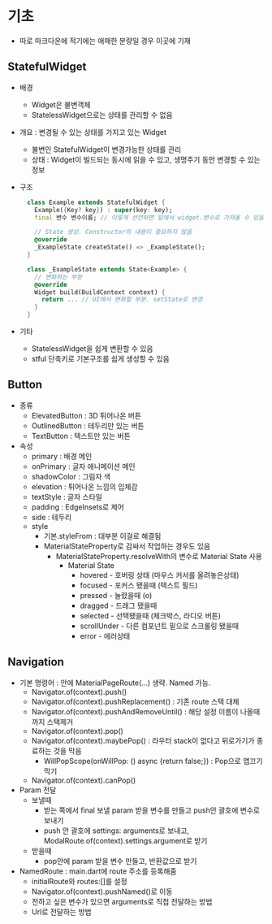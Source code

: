 # 기초

- 따로 마크다운에 적기에는 애매한 분량일 경우 이곳에 기재

## StatefulWidget

- 배경
  - Widget은 불변객체
  - StatelessWidget으로는 상태를 관리할 수 없음
- 개요 : 변경될 수 있는 상태를 가지고 있는 Widget
  - 불변인 StatefulWidget이 변경가능한 상태를 관리
  - 상태 : Widget이 빌드되는 동시에 읽을 수 있고, 생명주기 동안 변경할 수 있는 정보
- 구조

  ```Dart
    class Example extends StatefulWidget {
      Example({Key? key}) : super(key: key);
      final 변수 변수이름; // 이렇게 선언하면 밑에서 widget.변수로 가져올 수 있음

      // State 생성. Constructor의 내용이 중요하지 않음
      @override
      _ExampleState createState() => _ExampleState(); 
    }

    class _ExampleState extends State<Example> {
      // 변화하는 부분
      @override
      Widget build(BuildContext context) {
        return ... // UI에서 변화할 부분. setState로 변경
      }
    }
  ```

- 기타
  - StatelessWidget을 쉽게 변환할 수 있음
  - stful 단축키로 기본구조를 쉽게 생성할 수 있음

## Button

- 종류
  - ElevatedButton : 3D 튀어나온 버튼
  - OutlinedButton : 테두리만 있는 버튼
  - TextButton : 텍스트만 있는 버튼
- 속성
  - primary : 배경 메인
  - onPrimary : 글자 애니메이션 메인
  - shadowColor : 그림자 색
  - elevation : 튀어나온 느낌의 입체감
  - textStyle : 글자 스타일
  - padding : EdgeInsets로 제어
  - side : 테두리
  - style
    - 기본.styleFrom : 대부분 이걸로 해결됨
    - MaterialStateProperty로 감싸서 작업하는 경우도 있음
      - MaterialStateProperty.resolveWith의 변수로 Material State 사용
        - Material State
          - hovered - 호버링 상태 (마우스 커서를 올려놓은상태)
          - focused - 포커스 됐을때 (텍스트 필드)
          - pressed - 눌렸을때 (o)
          - dragged - 드래그 됐을때
          - selected - 선택됐을때 (체크박스, 라디오 버튼)
          - scrollUnder - 다른 컴포넌트 밑으로 스크롤링 됐을때
          - error - 에러상태

## Navigation

- 기본 명령어 : 안에 MaterialPageRoute(...) 생략. Named 가능.
  - Navigator.of(context).push()
  - Navigator.of(context).pushReplacement() : 기존 route 스택 대체
  - Navigator.of(context).pushAndRemoveUntil() : 해당 설정 이름이 나올때까지 스택제거
  - Navigator.of(context).pop()
  - Navigator.of(context).maybePop() : 라우터 stack이 없다고 뒤로가기가 종료하는 것을 막음
    - WillPopScope(onWillPop: () async {return false;}) : Pop으로 앱끄기 막기
  - Navigator.of(context).canPop()
- Param 전달
  - 보낼때
    - 받는 쪽에서 final 보낼 param 받을 변수를 만들고 push안 괄호에 변수로 보내기
    - push 안 괄호에 settings: arguments로 보내고,  
    ModalRoute.of(context).settings.argument로 받기
  - 받을때
    - pop안에 param 받을 변수 만들고, 반환값으로 받기
- NamedRoute : main.dart에 route 주소를 등록해줌
  - initialRoute와 routes:[]를 설정
  - Navigator.of(context).pushNamed()로 이동
  - 전하고 싶은 변수가 있으면 arguments로 직접 전달하는 방법
  - Url로 전달하는 방법
